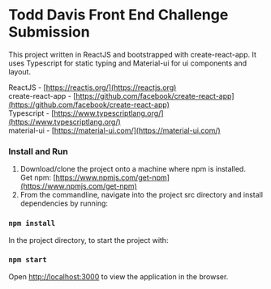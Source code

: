 # Todd Davis Front End Challenge Submission
 

 This project written in ReactJS and bootstrapped with create-react-app. It uses Typescript for static typing and Material-ui for ui components and layout. 
 
 ReactJS - [https://reactjs.org/](https://reactjs.org)  
 create-react-app - [https://github.com/facebook/create-react-app](https://github.com/facebook/create-react-app)  
 Typescript - [https://www.typescriptlang.org/](https://www.typescriptlang.org/)    
 material-ui - [https://material-ui.com/](https://material-ui.com/)
 
 ### Install and Run
 
 1. Download/clone the project onto a machine where npm is installed.  
 Get npm: [https://www.npmjs.com/get-npm](https://www.npmjs.com/get-npm)
 2. From the commandline, navigate into the project src directory and install dependencies by running:
 
 ### `npm install`
 
In the project directory, to start the project with:

 ### `npm start`
 
 Open [http://localhost:3000](http://localhost:3000) to view the application in the browser.
